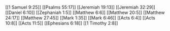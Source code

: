 [[1 Samuel 9:25]]
[[Psalms 55:17]]
[[Jeremiah 19:13]]
[[Jeremiah 32:29]]
[[Daniel 6:10]]
[[Zephaniah 1:5]]
[[Matthew 6:6]]
[[Matthew 20:5]]
[[Matthew 24:17]]
[[Matthew 27:45]]
[[Mark 1:35]]
[[Mark 6:46]]
[[Acts 6:4]]
[[Acts 10:8]]
[[Acts 11:5]]
[[Ephesians 6:18]]
[[1 Timothy 2:8]]
